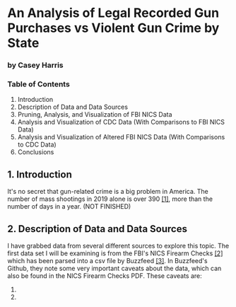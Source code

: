 # An Analysis of Legal Recorded Gun Purchases vs Violent Gun Crime by State
### by Casey Harris

### Table of Contents
1. Introduction
2. Description of Data and Data Sources
3. Pruning, Analysis, and Visualization of FBI NICS Data
4. Analysis and Visualization of CDC Data (With Comparisons to FBI NICS Data)
5. Analysis and Visualization of Altered FBI NICS Data (With Comparisons to CDC Data)
6. Conclusions

## 1. Introduction
It's no secret that gun-related crime is a big problem in America. The number of mass shootings in 2019 alone is over 390 [[1]](https://www.gunviolencearchive.org/), more than the number of days in a year. (NOT FINISHED)

## 2. Description of Data and Data Sources
I have grabbed data from several different sources to explore this topic. The first data set I will be examining is from the FBI's NICS Firearm Checks [[2]](https://www.fbi.gov/file-repository/nics_firearm_checks_-_month_year_by_state_type.pdf/view) which has been parsed into a csv file by Buzzfeed [[3]](https://github.com/BuzzFeedNews/nics-firearm-background-checks). In Buzzfeed's Github, they note some very important caveats about the data, which can also be found in the NICS Firearm Checks PDF. These caveats are:

1.
2.
